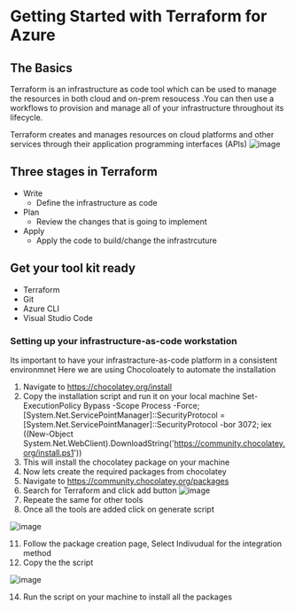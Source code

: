 # Getting Started with Terraform for Azure 
## The Basics 
Terraform is an infrastructure as code tool which can be used to manage the resources in both cloud and on-prem resoucess .You can then use a workflows to provision and manage all of your infrastructure throughout its lifecycle.

Terraform creates and manages resources on cloud platforms and other services through their application programming interfaces (APIs)
![image](https://github.com/Renjeeshrk/RK_Public/assets/51906504/2bfd1e6d-2be8-4048-94ec-42610919c5b1)

## Three stages in Terraform 
* Write
  *  Define the infrastructure as code
* Plan
  *  Review the changes that is going to implement 
* Apply
  *  Apply the code to build/change the infrastrcuture
## Get your tool kit ready 
* Terraform
* Git
* Azure CLI
* Visual Studio Code
  
### Setting up your infrastructure-as-code workstation 
Its important to have your infrastracture-as-code platform in a consistent environmnet
Here we are using Chocoloately to automate the installation 

1. Navigate to https://chocolatey.org/install
2. Copy the installation script and run it on your local machine
Set-ExecutionPolicy Bypass -Scope Process -Force; [System.Net.ServicePointManager]::SecurityProtocol = [System.Net.ServicePointManager]::SecurityProtocol -bor 3072; iex ((New-Object System.Net.WebClient).DownloadString('https://community.chocolatey.org/install.ps1'))
3. This will install the chocolatey package on your machine
4. Now lets create the required packages from chocolatey
5. Navigate to https://community.chocolatey.org/packages
6. Search for Terraform and click add button
  ![image](https://github.com/Renjeeshrk/RK_Public/assets/51906504/537efa6a-04d4-4ea3-b477-8dfb7ff1525a)
8. Repeate the same for other tools
9. Once all the tools are added click on generate script
    
  ![image](https://github.com/Renjeeshrk/RK_Public/assets/51906504/7bf9c0a6-c8d3-4e59-a7a1-2df44fbaa3dd)
 
11. Follow the package creation page, Select Indivudual for the integration method 
12. Copy the the script
    
  ![image](https://github.com/Renjeeshrk/RK_Public/assets/51906504/3957a278-6811-4b1f-a801-5fde32dfe2d0)

14. Run the script on your machine to install all the packages 

